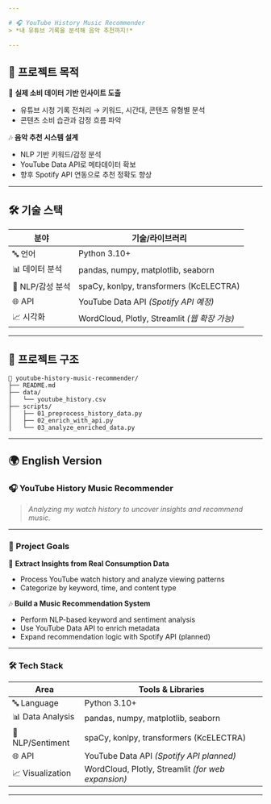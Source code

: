 ```yaml
---

# 🎧 YouTube History Music Recommender  
> *내 유튜브 기록을 분석해 음악 추천까지!*  

---
```


## 🏹 프로젝트 목적  
🎯 **실제 소비 데이터 기반 인사이트 도출**  
- 유튜브 시청 기록 전처리 → 키워드, 시간대, 콘텐츠 유형별 분석  
- 콘텐츠 소비 습관과 감정 흐름 파악

🎶 **음악 추천 시스템 설계**  
- NLP 기반 키워드/감정 분석  
- YouTube Data API로 메타데이터 확보  
- 향후 Spotify API 연동으로 추천 정확도 향상

---

## 🛠️ 기술 스택  

| 분야             | 기술/라이브러리                              |
|------------------|-----------------------------------------------|
| 🔤 언어           | Python 3.10+                                  |
| 📊 데이터 분석    | pandas, numpy, matplotlib, seaborn            |
| 🧠 NLP/감성 분석  | spaCy, konlpy, transformers (KcELECTRA)       |
| 🌐 API            | YouTube Data API *(Spotify API 예정)*        |
| 📈 시각화         | WordCloud, Plotly, Streamlit *(웹 확장 가능)* |

---

## 🌱 프로젝트 구조

```
📂 youtube-history-music-recommender/
├── README.md
├── data/
│   └── youtube_history.csv
├── scripts/
│   ├── 01_preprocess_history_data.py
│   ├── 02_enrich_with_api.py
│   └── 03_analyze_enriched_data.py
```

---

## 🌍 English Version  

### 🎧 YouTube History Music Recommender  
> *Analyzing my watch history to uncover insights and recommend music.*

---

### 🏹 Project Goals  

🎯 **Extract Insights from Real Consumption Data**  
- Process YouTube watch history and analyze viewing patterns  
- Categorize by keyword, time, and content type

🎶 **Build a Music Recommendation System**  
- Perform NLP-based keyword and sentiment analysis  
- Use YouTube Data API to enrich metadata  
- Expand recommendation logic with Spotify API (planned)

---

### 🛠️ Tech Stack  

| Area             | Tools & Libraries                              |
|------------------|--------------------------------------------------|
| 🔤 Language        | Python 3.10+                                     |
| 📊 Data Analysis   | pandas, numpy, matplotlib, seaborn               |
| 🧠 NLP/Sentiment   | spaCy, konlpy, transformers (KcELECTRA)          |
| 🌐 API             | YouTube Data API *(Spotify API planned)*        |
| 📈 Visualization   | WordCloud, Plotly, Streamlit *(for web expansion)* |

---
